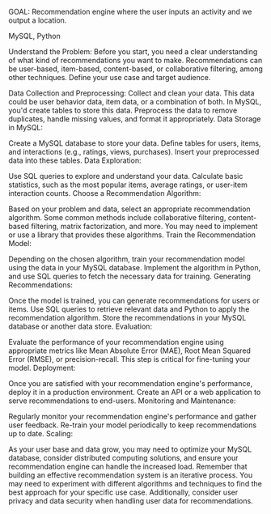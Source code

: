 GOAL:
Recommendation engine where the user inputs an activity and we output a location.

MySQL, Python




Understand the Problem:
Before you start, you need a clear understanding of what kind of recommendations you want to make. Recommendations can be user-based, item-based, content-based, or collaborative filtering, among other techniques. Define your use case and target audience.

Data Collection and Preprocessing:
Collect and clean your data. This data could be user behavior data, item data, or a combination of both. In MySQL, you'd create tables to store this data.
Preprocess the data to remove duplicates, handle missing values, and format it appropriately.
Data Storage in MySQL:

Create a MySQL database to store your data.
Define tables for users, items, and interactions (e.g., ratings, views, purchases).
Insert your preprocessed data into these tables.
Data Exploration:

Use SQL queries to explore and understand your data.
Calculate basic statistics, such as the most popular items, average ratings, or user-item interaction counts.
Choose a Recommendation Algorithm:

Based on your problem and data, select an appropriate recommendation algorithm. Some common methods include collaborative filtering, content-based filtering, matrix factorization, and more.
You may need to implement or use a library that provides these algorithms.
Train the Recommendation Model:

Depending on the chosen algorithm, train your recommendation model using the data in your MySQL database.
Implement the algorithm in Python, and use SQL queries to fetch the necessary data for training.
Generating Recommendations:

Once the model is trained, you can generate recommendations for users or items.
Use SQL queries to retrieve relevant data and Python to apply the recommendation algorithm.
Store the recommendations in your MySQL database or another data store.
Evaluation:

Evaluate the performance of your recommendation engine using appropriate metrics like Mean Absolute Error (MAE), Root Mean Squared Error (RMSE), or precision-recall.
This step is critical for fine-tuning your model.
Deployment:

Once you are satisfied with your recommendation engine's performance, deploy it in a production environment.
Create an API or a web application to serve recommendations to end-users.
Monitoring and Maintenance:

Regularly monitor your recommendation engine's performance and gather user feedback.
Re-train your model periodically to keep recommendations up to date.
Scaling:

As your user base and data grow, you may need to optimize your MySQL database, consider distributed computing solutions, and ensure your recommendation engine can handle the increased load.
Remember that building an effective recommendation system is an iterative process. You may need to experiment with different algorithms and techniques to find the best approach for your specific use case. Additionally, consider user privacy and data security when handling user data for recommendations.

